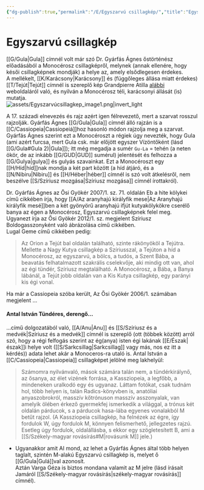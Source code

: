 ```yaml
---
{"dg-publish":true,"permalink":"/E/Egyszarvú csillagkép/","title":"Egyszarvú csillagkép","created":"2023-11-04T10:46","updated":"2025-07-12T00:29"}
---
```



# Egyszarvú csillagkép

[[G/Gula\|Gula]] címnél volt már szó Dr. Gyárfás Ágnes őstörténész előadásából a Monocérosz csillagképről, melynek (annak ellenére, hogy késői csillagképnek mondják) a helye az, amely elsődlegesen érdekes.  
A mellékelt, [[K/Karácsony\|Karácsony]] és (függőleges állása miatt érdekes) [[T/Tejút\|Tejút]] címnél is szereplő kép Grandpierre Atilla [alábbi](https://web.archive.org/web/20241107160002/http://www.grandpierre.hu/site/2013/11/karacsony-es-vonzas-torvenye-oshagyomanyunk-teljesebb-megvilagitasban/) weboldaláról való, és nyilván a Monocérosz téli, karácsonyi állását (is) mutatja.  
![assets/Egyszarvúcsillagkep_image1.png|invert_light](/img/user/E/assets/Egyszarv%C3%BAcsillagkep_image1.png)  

A 17. századi elnevezés és rajz azért igen félrevezető, mert a szarvat rosszul rajzolják. Gyárfás Ágnes [[G/Gula\|Gula]] címnél álló rajzán is a [[C/Cassiopeia\|Cassiopeiá]]hoz hasonló módon rajzolja meg a szarvat.  
Gyárfás Ágnes szerint ezt a Monocéroszt a régiek úgy nevezték, hogy Gula (ami azért furcsa, mert Gula csk. már előjött egyszer Vízöntőként (lásd [[G/Gula#Gula 2)\|Gula]]); itt még megadja a sumér `Gu-La` = tehén (a neten ökör, de az inkább [[G/GUD\|GUD]] sumérul) jelentését és felhozza a [[G/Gulya\|gulya]] és gulyás szavainkat. Ezt a Monocéroszt egy [[H/Híd\|híd]]nak mondja a két part között (a híd átjáró, és a [[N/Nibiru\|Nibiru]] és [[H/Héber\|héber]] címnél is szó volt átkelésről, nem beszélve [[S/Szíriusz mozgása\|Szíriusz mozgása]] címnél írottakról).  

Dr. Gyárfás Ágnes az Ősi Gyökér 2007/1. sz. 71. oldalán Eb a hite kölykei című cikkében írja, hogy [[A/Az aranyhajú királyfik mese\|Az Aranyhajú királyfik mesé]]ben a két gyönyörű aranyhajú ifjút kutyakölykökre cserélő banya az égen a Monocérosz, Egyszarvú csillagképnek felel meg.  
Ugyanezt írja az Ősi Gyökér 2012/1. sz. megjelent Szíriusz Boldogasszonyként való ábrázolása című cikkében.  
Lugal Geme című cikkében pedig:  
> Az Orion a Tejút bal oldalán található, szinte rákönyököl a Tejútra. Mellette a Nagy Kutya csillagkép a Szíriusszal, a Tejúton a híd a Monocérosz, az egyszarvú, a bölcs, a tudós, a Szent Bába, a beavatás felhatalmazott szakrális cselekvője, aki mindig ott van, ahol az égi tündér, Szíriusz megtalálható. A Monocérosz, a Bába, a Banya lábánál, a Tejút jobb oldalán van a Kis Kutya csillagkép, egy parányi kis égi vonal.  

Ha már a Cassiopeia szóba került, Az Ősi Gyökér 2006/1. számában megjelent ...

#### Antal István Tündéres, derengő...

...című dolgozatából való, [[A/Anu\|Anu]] és [[S/Szíriusz és a medvék\|Szíriusz és a medvék]] címnél is szereplő (ott (többek között) arról szó, hogy a régi felfogás szerint az ég(anya) isten égi lakának [[E/Észak\|észak]]i helye volt ([[S/Sarkcsillag\|Sarkcsillag]] vagy más, nos ez itt a kérdés)) adata lehet akár a Monoceros-ra utaló is. Antal István a [[C/Cassiopeia\|Cassiopeia]] csillagképet jelölné meg lakhelyül:  
> Számomra nyilvánvaló, mások számára talán nem, a tündérkirálynő, az ősanya, az élet vizének forrása, a Kassziopeia, a legfőbb, a mindeneken uralkodó egy és ugyanaz. Láttam fotókat, csak tudnám hol, több helyen is, talán Radics-könyvben is, anatóliai anyaszobrokról, masszív kőtrónuson masszív asszonyalak, van amelyik ölében érkező gyermekfej ismerkedik a világgal, a trónus két oldalán párducok, s a párducok hasa-lába egyenes vonalakból M betűt rajzol. (A Kassziopeia csillagkép, ha felnézek az égre, így fordulok W, úgy fordulok M, könnyen felismerhető, jellegzetes rajzú. Esetleg úgy fordulok, oldalállásba, s ekkor egy szögletesített B, ami a [[S/Székely-magyar rovásírás#M\|rovásunk M]] jele.)  
- Ugyanakkor amit AI mond, az lehet a Gyárfás Ágnes által több helyen taglalt, szintén M-alakú Egyszarvú csillagkép is, melyet ő [[G/Gula\|Gulá]]val azonosít.  
Aztán Varga Géza is biztos mondana valamit az M jelre (lásd írásait Jamáról [[S/Székely-magyar rovásírás\|székely-magyar rovásírás]] címnél).  